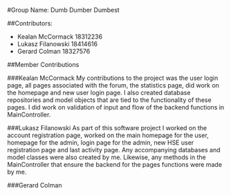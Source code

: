 #Group Name: Dumb Dumber Dumbest

##Contributors:
- Kealan McCormack 18312236
- Lukasz Filanowski 18414616
- Gerard Colman 18327576

##Member Contributions

###Kealan McCormack
My contributions to the project was the user login page, all pages associated with the forum, the statistics page, did work on the 
homepage and new user login page. I also created database repositories and model objects that are tied to the functionality of these pages. 
I did work on validation of input and flow of the backend functions in MainController.  



###Lukasz Filanowski
As part of this software project I worked on the account registration page, worked on the main homepage for the user, 
homepage for the admin, login page for the admin, new HSE user registration page
and last activity page. Any accompanying databases and model classes were also created by me. Likewise, any methods in the MainController
that ensure the backend for the pages functions were made by me.


###Gerard Colman 